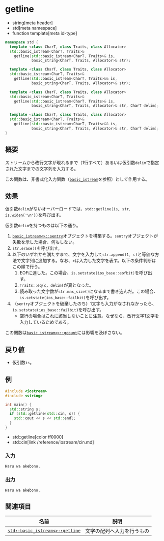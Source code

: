 # getline
* string[meta header]
* std[meta namespace]
* function template[meta id-type]

```cpp
namespace std {
  template <class CharT, class Traits, class Allocator>
  std::basic_istream<CharT, Traits>&
    getline(std::basic_istream<CharT, Traits>& is,
            basic_string<CharT, Traits, Allocator>& str);              // (1)

  template <class CharT, class Traits, class Allocator>
  std::basic_istream<CharT, Traits>&
    getline(std::basic_istream<CharT, Traits>&& is,
            basic_string<CharT, Traits, Allocator>& str);              // (2) C++11から

  template <class CharT, class Traits, class Allocator>
  std::basic_istream<CharT, Traits>&
    getline(std::basic_istream<CharT, Traits>& is,
            basic_string<CharT, Traits, Allocator>& str, CharT delim); // (3)

  template <class CharT, class Traits, class Allocator>
  std::basic_istream<CharT, Traits>&
    getline(std::basic_istream<CharT, Traits>&& is,
            basic_string<CharT, Traits, Allocator>& str, CharT delim); // (4) C++11から
}
```

## 概要
ストリームから改行文字が現れるまで（1行すべて）あるいは仮引数`delim`で指定された文字までの文字列を入力する。

この関数は、非書式化入力関数（[`basic_istream`](../../istream/basic_istream.md)を参照）として作用する。

## 効果
仮引数`delim`がないオーバーロードでは、`std::getline(is, str, is.`[`widen`](../../ios/basic_ios/widen.md)`('\n'))`を呼び出す。

仮引数`delim`を持つものは以下の通り。

1. [`basic_istream<>::sentry`](../../istream/basic_istream/sentry.md)オブジェクトを構築する。`sentry`オブジェクトが失敗を示した場合、何もしない。
1. `str.erase()`を呼び出す。
1. 以下のいずれかを満たすまで、文字を入力して`str.append(1, c)`と等価な方法で文字列に追加する。なお、`c`は入力した文字を表す。以下の条件判断はこの順で行う。
    1. EOFに達した。この場合、`is.setstate(ios_base::eofbit)`を呼び出す。
    1. `Traits::eq(c, delim)`が真となった。
    1. 読み取った文字数が`str.max_size()`になるまで書き込んだ。この場合、`is.setstate(ios_base::failbit)`を呼び出す。
1. （`sentry`オブジェクトを破棄したのち）1文字も入力がなされなかったら、`is.setstate(ios_base::failbit)`を呼び出す。
    - 空行の場合はこれに該当しないことに注意。なぜなら、改行文字1文字を入力しているためである。

この関数は[`basic_istream<>::gcount`](../../istream/basic_istream/gcount.md)には影響を及ぼさない。

## 戻り値
- 仮引数`is`。


## 例
```cpp example
#include <iostream>
#include <string>

int main() {
  std::string s;
  if (std::getline(std::cin, s)) {
    std::cout << s << std::endl;
  }
}
```
* std::getline[color ff0000]
* std::cin[link /reference/iostream/cin.md]

### 入力
```
Haru wa akebono.
```

### 出力
```
Haru wa akebono.
```

## 関連項目

| 名前                  | 説明                           |
|-----------------------|--------------------------------|
| [`std::basic_istream<>::getline`](../../istream/basic_istream/getline.md) | 文字の配列へ入力を行うもの |

